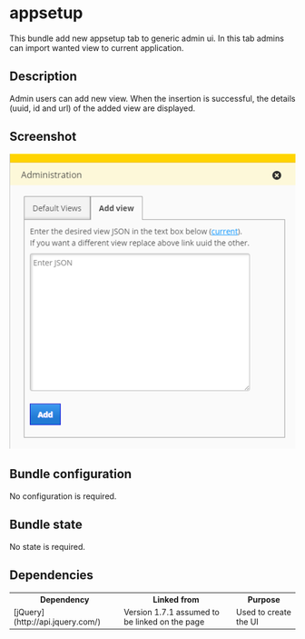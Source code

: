 # appsetup

This bundle add new appsetup tab to generic admin ui. In this tab admins can import wanted view to current application.

## Description

Admin users can add new view. When the insertion is successful, the details (uuid, id and url) of the added view are displayed.

## Screenshot

![screenshot](appsetup.png)


## Bundle configuration

No configuration is required.

## Bundle state

No state is required.

## Dependencies

<table class="table">
  <tr>
    <th>Dependency</th><th>Linked from</th><th>Purpose</th>
  </tr>
  <tr>
    <td> [jQuery](http://api.jquery.com/) </td>
    <td> Version 1.7.1 assumed to be linked on the page</td>
    <td> Used to create the UI</td>
  </tr>
</table>

